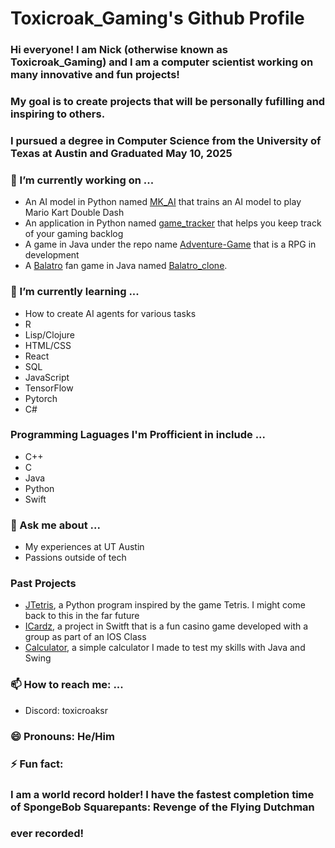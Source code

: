 # Toxicroak_Gaming's Github Profile

### Hi everyone! I am Nick (otherwise known as Toxicroak_Gaming) and I am a computer scientist working on many innovative and fun projects!
### My goal is to create projects that will be personally fufilling and inspiring to others.
### I pursued a degree in Computer Science from the University of Texas at Austin and Graduated May 10, 2025

### 🔭 I’m currently working on ...
- An AI model in Python named [MK_AI](https://github.com/toxicroakGaming/MK_AI) that trains an AI model to play Mario Kart Double Dash
- An application in Python named [game_tracker](https://github.com/toxicroakGaming/Game_Tracker) that helps you keep track of your gaming backlog
- A game in Java under the repo name [Adventure-Game](https://github.com/toxicroakGaming/Adventure-Game) that is a RPG in development
- A [Balatro](https://www.playbalatro.com/) fan game in Java named [Balatro_clone](https://github.com/toxicroakGaming/balatro_clone). 

### 🌱 I’m currently learning ...
- How to create AI agents for various tasks
- R
- Lisp/Clojure
- HTML/CSS
- React
- SQL
- JavaScript
- TensorFlow
- Pytorch
- C#

### Programming Laguages I'm Profficient in include ...
- C++
- C
- Java
- Python
- Swift

### 💬 Ask me about ...
- My experiences at UT Austin
- Passions outside of tech

### Past Projects
- [JTetris](https://github.com/toxicroakGaming/JTetris), a Python program inspired by the game Tetris. I might come back to this in the far future
- [ICardz](https://github.com/toxicroakGaming/iCardz-app), a project in Switft that is a fun casino game developed with a group as part of an IOS Class
- [Calculator](https://github.com/toxicroakGaming/Calculator), a simple calculator I made to test my skills with Java and Swing


### 📫 How to reach me: ...
- Discord: toxicroaksr

### 😄 Pronouns: He/Him

### ⚡ Fun fact: 
###   I am a world record holder! I have the fastest completion time of SpongeBob Squarepants: Revenge of the Flying Dutchman
###   ever recorded!
<!--
**toxicroakGaming/toxicroakGaming** is a ✨ _special_ ✨ repository because its `README.md` (this file) appears on your GitHub profile.

Here are some ideas to get you started:

- 🔭 I’m currently working on ...
- 🌱 I’m currently learning ...
- 👯 I’m looking to collaborate on ...
- 🤔 I’m looking for help with ...
- 💬 Ask me about ...
- 📫 How to reach me: ...
- 😄 Pronouns: ...
- ⚡ Fun fact: ...
-->
